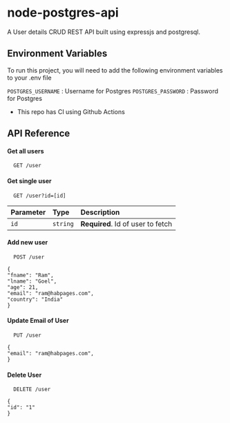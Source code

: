
# node-postgres-api

A User details CRUD REST API built using expressjs and postgresql.



## Environment Variables

To run this project, you will need to add the following environment variables to your .env file

`POSTGRES_USERNAME` : Username for Postgres
`POSTGRES_PASSWORD` : Password for Postgres

- This repo has CI using Github Actions

## API Reference

#### Get all users

```
  GET /user
```


#### Get single user

```
  GET /user?id=[id]
```

| Parameter | Type     | Description                       |
| :-------- | :------- | :-------------------------------- |
| `id`      | `string` | **Required**. Id of user to fetch |


#### Add new user

```
  POST /user
```


```
{
"fname": "Ram",
"lname": "Goel",
"age": 21,
"email": "ram@habpages.com",
"country": "India"
} 
```
#### Update Email of User


```
  PUT /user
```


```
{
"email": "ram@habpages.com",
} 
```

#### Delete User


```
  DELETE /user
```


```
{
"id": "1"
} 
```


